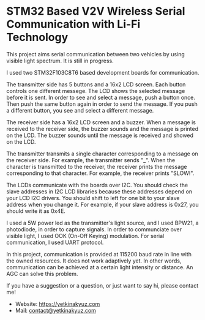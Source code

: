 # STM32 Based V2V Wireless Serial Communication with Li-Fi Technology
This project aims serial communication between two vehicles by using visible light spectrum. It is still in progress.

I used two STM32F103C8T6 based development boards for communication.

The transmitter side has 5 buttons and a 16x2 LCD screen. Each button controls one different messege. The LCD shows the selected message before it is sent.
In order to see and select a message, push a button once. Then push the same button again in order to send the message. If you push a different button, you see and select a different message. 

The receiver side has a 16x2 LCD screen and a buzzer. When a message is received to the receiver side, the buzzer sounds and the message is printed on the LCD.
The buzzer sounds until the message is received and showed on the LCD.

The transmitter transmits a single character corresponding to a message on the receiver side. For example, the transmitter sends "_".
When the character is transmitted to the receiver, the receiver prints the message corresponding to that character. For example, the receiver prints "SLOW!".

The LCDs communicate with the boards over I2C. You should check the slave addresses in I2C LCD libraries because these addresses depend on your LCD I2C drivers.
You should shift to left for one bit to your slave address when you change it. For example, if your slave address is 0x27, you should write it as 0x4E.

I used a 5W power led as the transmitter's light source, and I used BPW21, a photodiode, in order to capture signals. In order to communciate over visible light, I used OOK (On-Off Keying) modulation. For serial communication, I used UART protocol.

In this project, communication is provided at 115200 baud rate in line with the owned resources. It does not work adaptively yet. In other words, communication can be achieved at a certain light intensity or distance. An AGC can solve this problem.

If you have a suggestion or a question, or just want to say hi, please contact me!

- Website: https://yetkinakyuz.com
- Mail: contact@yetkinakyuz.com
